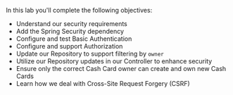 In this lab you'll complete the following objectives:

- Understand our security requirements
- Add the Spring Security dependency
- Configure and test Basic Authentication
- Configure and support Authorization
- Update our Repository to support filtering by `owner`
- Utilize our Repository updates in our Controller to enhance security
- Ensure only the correct Cash Card owner can create and own new Cash Cards
- Learn how we deal with Cross-Site Request Forgery (CSRF)
